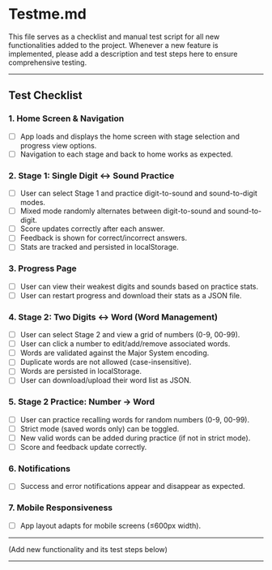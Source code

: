 # Testme.md

This file serves as a checklist and manual test script for all new functionalities added to the project. Whenever a new feature is implemented, please add a description and test steps here to ensure comprehensive testing.

---

## Test Checklist

### 1. Home Screen & Navigation
- [ ] App loads and displays the home screen with stage selection and progress view options.
- [ ] Navigation to each stage and back to home works as expected.

### 2. Stage 1: Single Digit ↔ Sound Practice
- [ ] User can select Stage 1 and practice digit-to-sound and sound-to-digit modes.
- [ ] Mixed mode randomly alternates between digit-to-sound and sound-to-digit.
- [ ] Score updates correctly after each answer.
- [ ] Feedback is shown for correct/incorrect answers.
- [ ] Stats are tracked and persisted in localStorage.

### 3. Progress Page
- [ ] User can view their weakest digits and sounds based on practice stats.
- [ ] User can restart progress and download their stats as a JSON file.

### 4. Stage 2: Two Digits ↔ Word (Word Management)
- [ ] User can select Stage 2 and view a grid of numbers (0-9, 00-99).
- [ ] User can click a number to edit/add/remove associated words.
- [ ] Words are validated against the Major System encoding.
- [ ] Duplicate words are not allowed (case-insensitive).
- [ ] Words are persisted in localStorage.
- [ ] User can download/upload their word list as JSON.

### 5. Stage 2 Practice: Number → Word
- [ ] User can practice recalling words for random numbers (0-9, 00-99).
- [ ] Strict mode (saved words only) can be toggled.
- [ ] New valid words can be added during practice (if not in strict mode).
- [ ] Score and feedback update correctly.

### 6. Notifications
- [ ] Success and error notifications appear and disappear as expected.

### 7. Mobile Responsiveness
- [ ] App layout adapts for mobile screens (≤600px width).

---

(Add new functionality and its test steps below)

--- 
